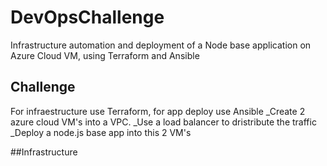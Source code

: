 # DevOpsChallenge
Infrastructure automation and deployment of a Node base application on Azure Cloud VM, using Terraform and Ansible

## Challenge
For infraestructure use Terraform, for app deploy use Ansible
_Create 2  azure cloud VM's into a VPC.
_Use a load balancer to dristribute the traffic
_Deploy a node.js base app into this 2 VM's 


##Infrastructure
